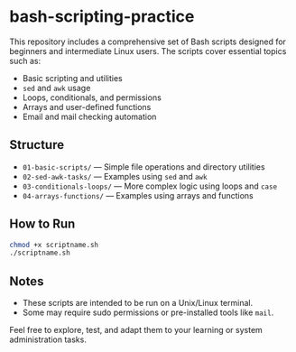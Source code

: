 # bash-scripting-practice

This repository includes a comprehensive set of Bash scripts designed for beginners and intermediate Linux users. The scripts cover essential topics such as:

- Basic scripting and utilities
- `sed` and `awk` usage
- Loops, conditionals, and permissions
- Arrays and user-defined functions
- Email and mail checking automation

## Structure

- `01-basic-scripts/` — Simple file operations and directory utilities
- `02-sed-awk-tasks/` — Examples using `sed` and `awk`
- `03-conditionals-loops/` — More complex logic using loops and `case`
- `04-arrays-functions/` — Examples using arrays and functions

## How to Run

```bash
chmod +x scriptname.sh
./scriptname.sh
```

## Notes

- These scripts are intended to be run on a Unix/Linux terminal.
- Some may require sudo permissions or pre-installed tools like `mail`.

Feel free to explore, test, and adapt them to your learning or system administration tasks.
